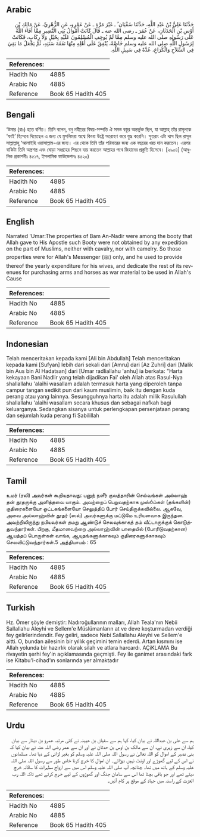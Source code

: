 ## Arabic


<div dir="rtl" lang="ar" style={{fontSize:'larger',backgroundColor:'#f8f9fa',padding:20}}>
حَدَّثَنَا عَلِيُّ بْنُ عَبْدِ اللَّهِ، حَدَّثَنَا سُفْيَان ُ ـ غَيْرَ مَرَّةٍ ـ عَنْ عَمْرٍو، عَنِ الزُّهْرِيِّ، عَنْ مَالِكِ بْنِ أَوْسِ بْنِ الْحَدَثَانِ، عَنْ عُمَرَ ـ رضى الله عنه ـ قَالَ كَانَتْ أَمْوَالُ بَنِي النَّضِيرِ مِمَّا أَفَاءَ اللَّهُ عَلَى رَسُولِهِ صلى الله عليه وسلم مِمَّا لَمْ يُوجِفِ الْمُسْلِمُونَ عَلَيْهِ بِخَيْلٍ وَلاَ رِكَابٍ، فَكَانَتْ لِرَسُولِ اللَّهِ صلى الله عليه وسلم خَاصَّةً، يُنْفِقُ عَلَى أَهْلِهِ مِنْهَا نَفَقَةَ سَنَتِهِ، ثُمَّ يَجْعَلُ مَا بَقِيَ فِي السِّلاَحِ وَالْكُرَاعِ، عُدَّةً فِي سَبِيلِ اللَّهِ‏.‏
</div>
<div style={{backgroundColor:'#f8f9fa',padding:20, marginBottom: 10}}><table> <thead> <tr> <th>References:</th> <th></th> </tr> </thead> <tbody><tr><td>Hadith No</td><td>4885</td></tr><tr><td>Arabic No</td><td>4885</td></tr><tr><td>Reference</td><td>Book 65 Hadith 405</td></tr></tbody></table></div>

## Bengali


<div dir="ltr" lang="bn" style={{fontSize:'larger',backgroundColor:'#f8f9fa',padding:20}}>
‘উমার (রাঃ) হতে বর্ণিত। তিনি বলেন, বনু নযীরের বিষয়-সম্পত্তি ঐ সমস্ত বস্তুর অন্তর্ভুক্ত ছিল, যা আল্লাহ্ তাঁর রাসূলকে ‘ফাই’ হিসেবে দিয়েছেন এ জন্য যে মুসলিমরা অশ্বে কিংবা উষ্ট্রে অরোহণ করে যুদ্ধ করেনি। সুতরাং এটা খাস ছিল রাসূল সাল্লাল্লাহু ‘আলাইহি ওয়াসাল্লাম-এর জন্য। এর থেকে তিনি তাঁর পরিবারের জন্য এক বছরের খরচ দান করতেন। এরপর বাকিটা তিনি অস্ত্রশস্ত্র এবং ঘোড়া সংগ্রহের পিছনে ব্যয় করতেন আল্লাহর পথে জিহাদের প্রস্তুতি হিসেবে। [২৯০৪] (আধুনিক প্রকাশনীঃ ৪৫১৭, ইসলামিক ফাউন্ডেশনঃ ৪৫২০)
</div>
<div style={{backgroundColor:'#f8f9fa',padding:20, marginBottom: 10}}><table> <thead> <tr> <th>References:</th> <th></th> </tr> </thead> <tbody><tr><td>Hadith No</td><td>4885</td></tr><tr><td>Arabic No</td><td>4885</td></tr><tr><td>Reference</td><td>Book 65 Hadith 405</td></tr></tbody></table></div>

## English


<div dir="ltr" lang="en" style={{fontSize:'larger',backgroundColor:'#f8f9fa',padding:20}}>
Narrated 'Umar:The properties of Bam An-Nadir were among the booty that Allah gave to His Apostle such Booty were not obtained by any expedition on the part of Muslims, neither with cavalry, nor with camelry. So those properties were for Allah's Messenger (ﷺ) only, and he used to provide thereof the yearly expenditure for his wives, and dedicate the rest of its revenues for purchasing arms and horses as war material to be used in Allah's Cause
</div>
<div style={{backgroundColor:'#f8f9fa',padding:20, marginBottom: 10}}><table> <thead> <tr> <th>References:</th> <th></th> </tr> </thead> <tbody><tr><td>Hadith No</td><td>4885</td></tr><tr><td>Arabic No</td><td>4885</td></tr><tr><td>Reference</td><td>Book 65 Hadith 405</td></tr></tbody></table></div>

## Indonesian


<div dir="ltr" lang="id" style={{fontSize:'larger',backgroundColor:'#f8f9fa',padding:20}}>
Telah menceritakan kepada kami [Ali bin Abdullah] Telah menceritakan kepada kami [Sufyan] lebih dari sekali dari [Amru] dari [Az Zuhri] dari [Malik bin Aus bin Al Hadatsan] dari [Umar radliallahu 'anhu] ia berkata: "Harta kekayaan Bani Nadlir yang telah dijadikan Fai' oleh Allah atas Rasul-Nya shallallahu 'alaihi wasallam adalah termasuk harta yang diperoleh tanpa campur tangan sedikit pun dari kaum muslimin, baik itu dengan kuda perang atau yang lainnya. Sesungguhnya harta itu adalah milik Rasulullah shallallahu 'alaihi wasallam secara khusus dan sebagai nafkah bagi keluarganya. Sedangkan sisanya untuk perlengkapan persenjataan perang dan sejumlah kuda perang fi Sabilillah
</div>
<div style={{backgroundColor:'#f8f9fa',padding:20, marginBottom: 10}}><table> <thead> <tr> <th>References:</th> <th></th> </tr> </thead> <tbody><tr><td>Hadith No</td><td>4885</td></tr><tr><td>Arabic No</td><td>4885</td></tr><tr><td>Reference</td><td>Book 65 Hadith 405</td></tr></tbody></table></div>

## Tamil


<div dir="ltr" lang="ta" style={{fontSize:'larger',backgroundColor:'#f8f9fa',padding:20}}>
உமர் (ரலி) அவர்கள் கூறியதாவது: பனுந் நளீர் குலத்தாரின் செல்வங்கள் அல்லாஹ் தன் தூதருக்கு அளித்தவை யாகும். அவற்றைப் பெறுவதற்காக முஸ்óம்கள் (தங்களின்) குதிரைகளையோ ஒட்டகங்களையோ செலுத்திப் போர் செய்திருக்கவில்லை. ஆகவே, அவை அல்லாஹ்வின் தூதர் (ஸல்) அவர்களுக்கு மட்டுமே உரியனவாக இருந்தன. அவற்றிலிருந்து நபியவர்கள் தமது ஆண்டுச் செலவுக்காகத் தம் வீட்டாருக்குக் கொடுத்துவந்தார்கள். பிறகு, மீதமானவற்றை அல்லாஹ்வின் பாதையில் (போரிடுவதற்கான) ஆயத்தப் பொருள்கள் வாங்க, ஆயுதங்களுக்காகவும் குதிரைகளுக்காகவும் செலவிட்டுவந்தார்கள்.5 அத்தியாயம் : 65
</div>
<div style={{backgroundColor:'#f8f9fa',padding:20, marginBottom: 10}}><table> <thead> <tr> <th>References:</th> <th></th> </tr> </thead> <tbody><tr><td>Hadith No</td><td>4885</td></tr><tr><td>Arabic No</td><td>4885</td></tr><tr><td>Reference</td><td>Book 65 Hadith 405</td></tr></tbody></table></div>

## Turkish


<div dir="ltr" lang="tr" style={{fontSize:'larger',backgroundColor:'#f8f9fa',padding:20}}>
Hz. Ömer şöyle demiştir: Nadıroğullarının malları, Allah Teala'nın Nebii Sallallahu Aleyhi ve Sellem'e Müslümanların at ve deve koşturmadan verdiği fey gelirlerindendir. Fey geliri, sadece Nebi Sallallahu Aleyhi ve Sellem'e aitti. O, bundan ailesinin bir yıllık geçimini temin ederdi. Artan kısmını ise Allah yolunda bir hazırlık olarak silah ve atlara harcardı. AÇiKLAMA Bu rivayetin şerhi fey'in açıklamasında geçmişti. Fey ile ganimet arasındaki fark ise Kitabu'l-cihad'ın sonlarında yer almaktadır
</div>
<div style={{backgroundColor:'#f8f9fa',padding:20, marginBottom: 10}}><table> <thead> <tr> <th>References:</th> <th></th> </tr> </thead> <tbody><tr><td>Hadith No</td><td>4885</td></tr><tr><td>Arabic No</td><td>4885</td></tr><tr><td>Reference</td><td>Book 65 Hadith 405</td></tr></tbody></table></div>

## Urdu


<div dir="rtl" lang="ur" style={{fontSize:'larger',backgroundColor:'#f8f9fa',padding:20}}>
ہم سے علی بن عبداللہ نے بیان کیا، کہا ہم سے سفیان بن عیینہ نے کئی مرتبہ عمرو بن دینار سے بیان کیا، ان سے زہری نے، ان سے مالک بن اوس بن حدثان نے اور ان سے عمر رضی اللہ عنہ نے بیان کیا کہ بنی نضیر کے اموال کو اللہ تعالیٰ نے رسول اللہ صلی اللہ علیہ وسلم کو بغیر لڑائی کے دیا تھا۔ مسلمانوں نے اس کے لیے گھوڑے اور اونٹ نہیں دوڑائے۔ ان اموال کا خرچ کرنا خاص طور سے رسول اللہ صلی اللہ علیہ وسلم کے ہاتھ میں تھا۔ چنانچہ آپ صلی اللہ علیہ وسلم اس میں سے ازواج مطہرات کا سالانہ خرچ دیتے تھے اور جو باقی بچتا تھا اس سے سامان جنگ اور گھوڑوں کے لیے خرچ کرتے تھے تاکہ اللہ رب العزت کے راستہ میں جہاد کے موقع پر کام آئیں۔
</div>
<div style={{backgroundColor:'#f8f9fa',padding:20, marginBottom: 10}}><table> <thead> <tr> <th>References:</th> <th></th> </tr> </thead> <tbody><tr><td>Hadith No</td><td>4885</td></tr><tr><td>Arabic No</td><td>4885</td></tr><tr><td>Reference</td><td>Book 65 Hadith 405</td></tr></tbody></table></div>
